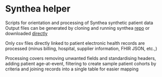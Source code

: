# Synthea helper

Scripts for orientation and processing of Synthea synthetic patient data  
Output files can be generated by cloning and running synthea [repo](https://github.com/synthetichealth/synthea) or downloaded [directly](https://synthea.mitre.org/downloads)

Only csv files directly linked to patient electronic health records are processed (minus billing, hospital, supplier information, FHIR JSON, etc.,)

Processing covers removing unwanted fields and standardising headers, adding patient age-at-event, filtering to create sample patient cohorts by criteria and joining records into a single table for easier mapping
